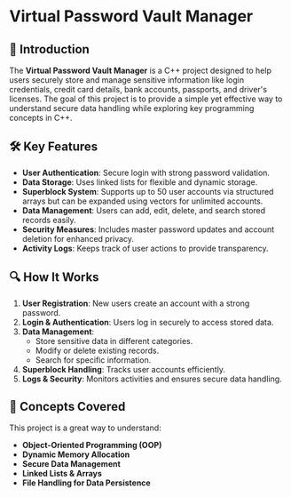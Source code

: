  # Virtual Password Vault Manager

## 📌 Introduction
The **Virtual Password Vault Manager** is a C++ project designed to help users securely store and manage sensitive information like login credentials, credit card details, bank accounts, passports, and driver's licenses. The goal of this project is to provide a simple yet effective way to understand secure data handling while exploring key programming concepts in C++.

## 🛠 Key Features
- **User Authentication**: Secure login with strong password validation.
- **Data Storage**: Uses linked lists for flexible and dynamic storage.
- **Superblock System**: Supports up to 50 user accounts via structured arrays but can be expanded using vectors for unlimited accounts.
- **Data Management**: Users can add, edit, delete, and search stored records easily.
- **Security Measures**: Includes master password updates and account deletion for enhanced privacy.
- **Activity Logs**: Keeps track of user actions to provide transparency.

## 🔍 How It Works
1. **User Registration**: New users create an account with a strong password.
2. **Login & Authentication**: Users log in securely to access stored data.
3. **Data Management**:
   - Store sensitive data in different categories.
   - Modify or delete existing records.
   - Search for specific information.
4. **Superblock Handling**: Tracks user accounts efficiently.
5. **Logs & Security**: Monitors activities and ensures secure data handling.

## 📖 Concepts Covered
This project is a great way to understand:
- **Object-Oriented Programming (OOP)**
- **Dynamic Memory Allocation**
- **Secure Data Management**
- **Linked Lists & Arrays**
- **File Handling for Data Persistence**


